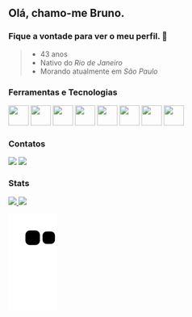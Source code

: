 ## Olá, chamo-me Bruno.
### Fique a vontade para ver o meu perfil. 👋

> * 43 anos
> * Nativo do *Rio de Janeiro*
> * Morando atualmente em *São Paulo*


### Ferramentas e Tecnologias

<div class="row">
  <img src="https://cdn.jsdelivr.net/gh/devicons/devicon/icons/git/git-original.svg" width="40" height="40"/> 
  <img src="https://cdn.jsdelivr.net/gh/devicons/devicon/icons/javascript/javascript-plain.svg" width="40" height="40"/>
  <img src="https://cdn.jsdelivr.net/gh/devicons/devicon/icons/nodejs/nodejs-original.svg" width="40" height="40"/>
  <img src="https://cdn.jsdelivr.net/gh/devicons/devicon/icons/java/java-original-wordmark.svg" width="40" height="40"/>
  <img src="https://cdn.jsdelivr.net/gh/devicons/devicon/icons/mysql/mysql-original-wordmark.svg" width="40" height="40"/>
  <img src="https://cdn.jsdelivr.net/gh/devicons/devicon/icons/spring/spring-original-wordmark.svg" width="40" height="40"/>
  <img src="https://cdn.jsdelivr.net/gh/devicons/devicon/icons/azure/azure-original-wordmark.svg" width="40" height="40"/>
  <img src="https://cdn.jsdelivr.net/gh/devicons/devicon/icons/amazonwebservices/amazonwebservices-original-wordmark.svg" width="40" height="40"/>
</div>


<!-- 
### Estou aprendendo

<img src="https://cdn.jsdelivr.net/gh/devicons/devicon/icons/java/java-original.svg" width="40" height="40"/> <img src="https://cdn.jsdelivr.net/gh/devicons/devicon/icons/linux/linux-original.svg" width="40" height="40"/>
 -->


### Contatos

<div>
  <a href = "mailto:brunoadsjp@gmail.com"><img src="https://img.shields.io/badge/Gmail-D14836?style=for-the-badge&logo=gmail&logoColor=white" target="_blank"></a>
  <a href="https://www.linkedin.com/in/bruno-santos-97281549/" target="_blank"><img src="https://img.shields.io/badge/-LinkedIn-%230077B5?style=for-the-badge&logo=linkedin&logoColor=white" target="_blank"></a>   
</div>


### Stats
<div>
<a href="https://github.com/brunosansp">
<img height="180em" src="https://github-readme-stats.vercel.app/api/top-langs/?username=brunosansp&layout=compact&langs_count=7&theme=dracula"/>
<img height="180em" src="https://github-readme-stats.vercel.app/api?username=brunosansp&show_icons=true&theme=dracula&include_all_commits=true&count_private=true"/>
</div>

![Snake animation](https://github.com/brunosansp/brunosansp/blob/output/github-contribution-grid-snake.svg)  
  
  
<!--

Here are some ideas to get you started:

- 🔭 I’m currently working on ...
- 🌱 I’m currently learning ...
- 👯 I’m looking to collaborate on ...
- 🤔 I’m looking for help with ...
- 💬 Ask me about ...
- 📫 How to reach me: ...
- 😄 Pronouns: ...
- ⚡ Fun fact: ...
-->
